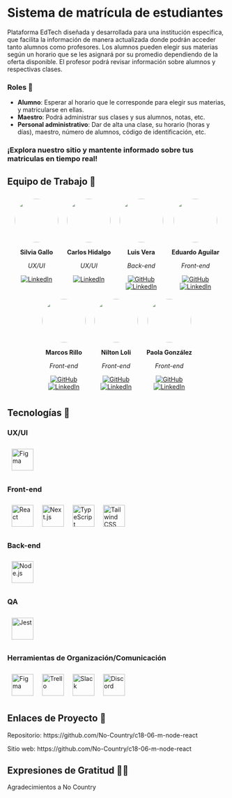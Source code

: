 # Sistema de matrícula de estudiantes

Plataforma EdTech diseñada y desarrollada para una institución específica, que facilita la información de manera actualizada donde podrán acceder tanto alumnos como profesores. Los alumnos pueden elegir sus materias según un horario que se les asignará por su promedio dependiendo de la oferta disponible. El profesor podrá revisar información sobre alumnos y respectivas clases.

### Roles 👥

-   **Alumno**: Esperar al horario que le corresponde para elegir sus materias, y matricularse en ellas.
-   **Maestro**: Podrá administrar sus clases y sus alumnos, notas, etc.
-   **Personal administrativo**: Dar de alta una clase, su horario (horas y días), maestro, número de alumnos, código de identificación, etc.

### ¡Explora nuestro sitio y mantente informado sobre tus matriculas en tiempo real!

## Equipo de Trabajo 🚀

<div style="display: flex; flex-wrap: wrap; justify-content: center;">

  <div style="text-align: center; margin: 10px;">
    <img src="path_to_silvia_image" style="width: 100px; height: 100px; border-radius: 50px;">
    <p><strong>Silvia Gallo</strong></p>
    <p><em>UX/UI</em></p>
    <div>
      <a href="https://www.linkedin.com/in/">
        <img src="https://img.shields.io/static/v1?label=LinkedIn&message=Connect&color=blue&logo=linkedin" alt="LinkedIn">
      </a>
    </div>
  </div>

  <div style="text-align: center; margin: 10px;">
    <img src="https://media.licdn.com/dms/image/D4E35AQHubFwdbQ3vOg/profile-framedphoto-shrink_800_800/0/1709847820234?e=1717023600&v=beta&t=SDyn2veMvWt8vuFiww215EiSddhJs0TK40RpIzUr5wg" style="width: 100px; height: 100px; border-radius: 50px;">
    <p><strong>Carlos Hidalgo</strong></p>
    <p><em>UX/UI</em></p>
    <div>
      <a href="https://www.linkedin.com/in/carlos-andr%C3%A9s-hidalgo-le%C3%B3n-02657b223?miniProfileUrn=urn%3Ali%3Afs_miniProfile%3AACoAADglrV4BHfGYolccugVLE3b1rPPs7ZVc9hg&lipi=urn%3Ali%3Apage%3Ad_flagship3_search_srp_people%3BEmSs8V2%2FShCjH4mPth6QcQ%3D%3D">
        <img src="https://img.shields.io/static/v1?label=LinkedIn&message=Connect&color=blue&logo=linkedin" alt="LinkedIn">
      </a>
    </div>
  </div>

  <div style="text-align: center; margin: 10px;">
    <img src="path_to_luis_image" style="width: 100px; height: 100px; border-radius: 50px;">
    <p><strong>Luis Vera</strong></p>
    <p><em>Back-end</em></p>
    <div>
      <a href="https://github.com/LuisVera1">
        <img src="https://img.shields.io/static/v1?label=GitHub&message=Follow&color=black&logo=github" alt="GitHub">
      </a>
    </div>
    <div>
      <a href="https://www.linkedin.com/in/">
        <img src="https://img.shields.io/static/v1?label=LinkedIn&message=Connect&color=blue&logo=linkedin" alt="LinkedIn">
      </a>
    </div>
  </div>

  <div style="text-align: center; margin: 10px;">
    <img src="https://media.licdn.com/dms/image/C4D03AQHwE944RaANKA/profile-displayphoto-shrink_400_400/0/1656994106298?e=1721865600&v=beta&t=fGJtV1HDwazETwCQxzEtaVYuWuu56kO8w6R8z8qTKEw" style="width: 100px; height: 100px; border-radius: 50px;">
    <p><strong>Eduardo Aguilar</strong></p>
    <p><em>Front-end</em></p>
    <div>
      <a href="https://github.com/Agu1laredu">
        <img src="https://img.shields.io/static/v1?label=GitHub&message=Follow&color=black&logo=github" alt="GitHub">
      </a>
    </div>
    <div>
      <a href="https://www.linkedin.com/in/aguilarjesuseduardo?miniProfileUrn=urn%3Ali%3Afs_miniProfile%3AACoAADcXaCYBdN_FvP7HOzFaY04Ni9K_G7JK7V8&lipi=urn%3Ali%3Apage%3Ad_flagship3_search_srp_people%3BEmSs8V2%2FShCjH4mPth6QcQ%3D%3D">
        <img src="https://img.shields.io/static/v1?label=LinkedIn&message=Connect&color=blue&logo=linkedin" alt="LinkedIn">
      </a>
    </div>
  </div>

  <div style="text-align: center; margin: 10px;">
    <img src="https://media.licdn.com/dms/image/D4D35AQE8ElTdXJYqBA/profile-framedphoto-shrink_800_800/0/1700160998167?e=1717023600&v=beta&t=WIump-LfZMM2ZWe268obpiZ_3NRgMtKLl0KcPUpTOEo" style="width: 100px; height: 100px; border-radius: 50px;">
    <p><strong>Marcos Rillo</strong></p>
    <p><em>Front-end</em></p>
    <div>
      <a href="https://github.com/MarcosRillo">
        <img src="https://img.shields.io/static/v1?label=GitHub&message=Follow&color=black&logo=github" alt="GitHub">
      </a>
    </div>
    <div>
      <a href="https://www.linkedin.com/in/marcos-rillo-cabanne-a252a5246?miniProfileUrn=urn%3Ali%3Afs_miniProfile%3AACoAADzpSX0BylZv-66kFQaWxhJMIG04p7y8h1g&lipi=urn%3Ali%3Apage%3Ad_flagship3_search_srp_all%3B3NLgxhDiQaWi8mTXEBxoiQ%3D%3D">
        <img src="https://img.shields.io/static/v1?label=LinkedIn&message=Connect&color=blue&logo=linkedin" alt="LinkedIn">
      </a>
    </div>
  </div>

  <div style="text-align: center; margin: 10px;">
    <img src="https://media.licdn.com/dms/image/D4E35AQHcdWiuwJCGDQ/profile-framedphoto-shrink_800_800/0/1714829897467?e=1717023600&v=beta&t=YBpDn9Yd-e-8Iu28dcNjkbzl2noWrkGpbZBjLTVY1nU" style="width: 100px; height: 100px; border-radius: 50px;">
    <p><strong>Nilton Loli</strong></p>
    <p><em>Front-end</em></p>
    <div>
      <a href="https://github.com/">
        <img src="https://img.shields.io/static/v1?label=GitHub&message=Follow&color=black&logo=github" alt="GitHub">
      </a>
    </div>
    <div>
      <a href="https://www.linkedin.com/in/nilton-daniel-loli//">
        <img src="https://img.shields.io/static/v1?label=LinkedIn&message=Connect&color=blue&logo=linkedin" alt="LinkedIn">
      </a>
    </div>
  </div>

  <div style="text-align: center; margin: 10px;">
    <img src="https://media.licdn.com/dms/image/D4E35AQH3pI_BCD3lNw/profile-framedphoto-shrink_400_400/0/1715258400223?e=1716879600&v=beta&t=a-GK0xjEl_Q6unEUFOQTCxuFhrBEC-YPymQhFuJ4Qvg" style="width: 100px; height: 100px; border-radius: 50px;">
    <p><strong>Paola González</strong></p>
    <p><em>Front-end</em></p>
    <div>
      <a href="https://github.com/paaolaola">
        <img src="https://img.shields.io/static/v1?label=GitHub&message=Follow&color=black&logo=github" alt="GitHub">
      </a>
    </div>
    <div>
      <a href="https://www.linkedin.com/in/paola-gonzalez-guzman/">
        <img src="https://img.shields.io/static/v1?label=LinkedIn&message=Connect&color=blue&logo=linkedin" alt="LinkedIn">
      </a>
    </div>
  </div>

</div>

## Tecnologías 🔧

### UX/UI

<div style="display: flex; justify-content: start;">
  <img src="https://icon.icepanel.io/Technology/svg/Figma.svg" alt="Figma" style="width: 50px; height: 50px; margin: 10px;">
</div>

### Front-end

<div style="display: flex; justify-content: start;">
  <img src="https://icon.icepanel.io/Technology/svg/React.svg" alt="React" style="width: 50px; height: 50px; margin: 10px;">
  <img src="https://icon.icepanel.io/Technology/png-shadow-512/Next.js.png" alt="Next.js" style="width: 50px; height: 50px; margin: 10px;">
  <img src="https://icon.icepanel.io/Technology/svg/TypeScript.svg" alt="TypeScript" style="width: 50px; height: 50px; margin: 10px;">
  <img src="https://icon.icepanel.io/Technology/svg/Tailwind-CSS.svg" alt="Tailwind CSS" style="width: 50px; height: 50px; margin: 10px;">
</div>

### Back-end

<div style="display: flex; justify-content: start;">
  <img src="https://icon.icepanel.io/Technology/svg/Node.js.svg" alt="Node.js" style="width: 50px; height: 50px; margin: 10px;">
</div>

### QA

<div style="display: flex; justify-content: start;">
  <img src="https://icon.icepanel.io/Technology/svg/Jest.svg" alt="Jest" style="width: 50px; height: 50px; margin: 10px;">
</div>

### Herramientas de Organización/Comunicación

<div style="display: flex; justify-content: start;">
  <img src="https://icon.icepanel.io/Technology/svg/Figma.svg" alt="Figma" style="width: 50px; height: 50px; margin: 10px;">
  <img src="https://icon.icepanel.io/Technology/svg/Trello.svg" alt="Trello" style="width: 50px; height: 50px; margin: 10px;">
  <img src="https://icon.icepanel.io/Technology/svg/Slack.svg" alt="Slack" style="width: 50px; height: 50px; margin: 10px;">
  <img src="https://assets-global.website-files.com/6257adef93867e50d84d30e2/636e0a69f118df70ad7828d4_icon_clyde_blurple_RGB.svg" alt="Discord" style="width: 50px; height: 50px; margin: 10px;">
</div>

## Enlaces de Proyecto 🔗

<p>Repositorio: <a>https://github.com/No-Country/c18-06-m-node-react</a></p>
Sitio web: <a>https://github.com/No-Country/c18-06-m-node-react</a></p>

## Expresiones de Gratitud 🙌🏻

Agradecimientos a No Country
